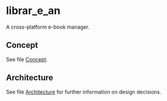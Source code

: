 # librar_e_an

A cross-platform e-book manager.

## Concept

See file [Concept](./concept/CONCEPT.md).

## Architecture

See file [Architecture](./ARCHITECTURE.md) for further information on design decisions. 
